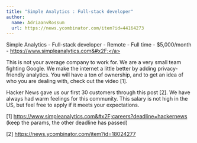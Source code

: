 ```yaml
---
title: "Simple Analytics : Full-stack developer"
author:
  name: AdriaanvRossum
  url: https://news.ycombinator.com/item?id=44164273
---
```

Simple Analytics - Full-stack developer - Remote - Full time - $5,000&#x2F;month - <a href="https:&#x2F;&#x2F;www.simpleanalytics.com&#x2F;" rel="nofollow">https:&#x2F;&#x2F;www.simpleanalytics.com&#x2F;</a>

This is not your average company to work for. We are a very small team fighting Google. We make the internet a little better by adding privacy-friendly analytics. You will have a ton of ownership, and to get an idea of who you are dealing with, check out the video [1].

Hacker News gave us our first 30 customers through this post [2]. We have always had warm feelings for this community. This salary is not high in the US, but feel free to apply if it meets your expectations.

[1] <a href="https:&#x2F;&#x2F;www.simpleanalytics.com&#x2F;careers?deadline=hackernews" rel="nofollow">https:&#x2F;&#x2F;www.simpleanalytics.com&#x2F;careers?deadline=hackernews</a> (keep the params, the other deadline has passed)

[2] <a href="https:&#x2F;&#x2F;news.ycombinator.com&#x2F;item?id=18024277">https:&#x2F;&#x2F;news.ycombinator.com&#x2F;item?id=18024277</a>
<JobApplication />
